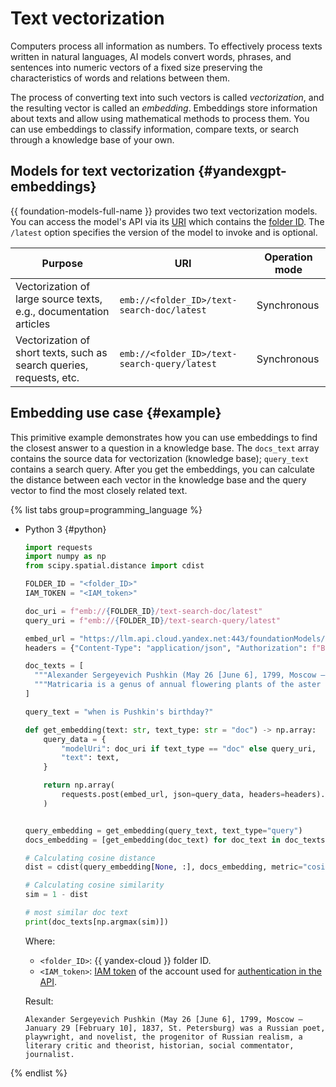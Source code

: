 # Text vectorization

Computers process all information as numbers. To effectively process texts written in natural languages, AI models convert words, phrases, and sentences into numeric vectors of a fixed size preserving the characteristics of words and relations between them.

The process of converting text into such vectors is called _vectorization_, and the resulting vector is called an _embedding_. Embeddings store information about texts and allow using mathematical methods to process them. You can use embeddings to classify information, compare texts, or search through a knowledge base of your own.

## Models for text vectorization {#yandexgpt-embeddings}

{{ foundation-models-full-name }} provides two text vectorization models. You can access the model's API via its [URI](https://en.wikipedia.org/wiki/URI) which contains the [folder ID](../../resource-manager/operations/folder/get-id.md). The `/latest` option specifies the version of the model to invoke and is optional.

| Purpose | URI | Operation mode |
|---|---|---|
| Vectorization of large source texts, e.g., documentation articles | `emb://<folder_ID>/text-search-doc/latest` | Synchronous |
| Vectorization of short texts, such as search queries, requests, etc. | `emb://<folder_ID>/text-search-query/latest` | Synchronous |

## Embedding use case {#example}

This primitive example demonstrates how you can use embeddings to find the closest answer to a question in a knowledge base. The `docs_text` array contains the source data for vectorization (knowledge base); `query_text` contains a search query. After you get the embeddings, you can calculate the distance between each vector in the knowledge base and the query vector to find the most closely related text.

{% list tabs group=programming_language %}

- Python 3 {#python}

   ```python
   import requests
   import numpy as np
   from scipy.spatial.distance import cdist

   FOLDER_ID = "<folder_ID>"
   IAM_TOKEN = "<IAM_token>"

   doc_uri = f"emb://{FOLDER_ID}/text-search-doc/latest"
   query_uri = f"emb://{FOLDER_ID}/text-search-query/latest"

   embed_url = "https://llm.api.cloud.yandex.net:443/foundationModels/v1/textEmbedding"
   headers = {"Content-Type": "application/json", "Authorization": f"Bearer {IAM_TOKEN}", "x-folder-id": f"{FOLDER_ID}"}

   doc_texts = [
     """Alexander Sergeyevich Pushkin (May 26 [June 6], 1799, Moscow — January 29 [February 10], 1837, St. Petersburg) was a Russian poet, playwright, and novelist, the progenitor of Russian realism, a literary critic and theorist, historian, social commentator, journalist.""",
     """Matricaria is a genus of annual flowering plants of the aster (composite) family. According to the today's classification, it includes around 70 species of low-rise fragrant herbs that blossom from the first year of life."""
   ]

   query_text = "when is Pushkin's birthday?"

   def get_embedding(text: str, text_type: str = "doc") -> np.array:
       query_data = {
           "modelUri": doc_uri if text_type == "doc" else query_uri,
           "text": text,
       }

       return np.array(
           requests.post(embed_url, json=query_data, headers=headers).json()["embedding"]
       )


   query_embedding = get_embedding(query_text, text_type="query")
   docs_embedding = [get_embedding(doc_text) for doc_text in doc_texts]

   # Calculating cosine distance
   dist = cdist(query_embedding[None, :], docs_embedding, metric="cosine")

   # Calculating cosine similarity
   sim = 1 - dist

   # most similar doc text
   print(doc_texts[np.argmax(sim)])
   ```

   Where:

   * `<folder_ID>`: {{ yandex-cloud }} folder ID.
   * `<IAM_token>`: [IAM token](../../iam/concepts/authorization/iam-token.md) of the account used for [authentication in the API](../api-ref/authentication.md).

   Result:

   ```text
   Alexander Sergeyevich Pushkin (May 26 [June 6], 1799, Moscow — January 29 [February 10], 1837, St. Petersburg) was a Russian poet, playwright, and novelist, the progenitor of Russian realism, a literary critic and theorist, historian, social commentator, journalist.
   ```

{% endlist %}